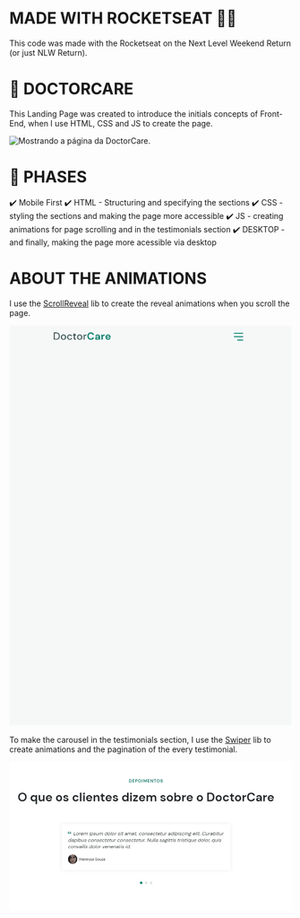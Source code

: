 # MADE WITH ROCKETSEAT 🚀🚀

This code was made with the Rocketseat on the Next Level Weekend Return (or just NLW Return).

# 💚 DOCTORCARE

This Landing Page was created to introduce the initials concepts of Front-End, when I use HTML, CSS and JS to create the page. 

<img src="./assets/gifDoctorCare.gif" alt="Mostrando a página da DoctorCare.">

# 🎯 PHASES

✔️ Mobile First
✔️ HTML - Structuring and specifying the sections 
✔️ CSS - styling the sections and making the page more accessible
✔️ JS - creating animations for page scrolling and in the testimonials section
✔️ DESKTOP - and finally, making the page more acessible via desktop

# ABOUT THE ANIMATIONS

I use the [ScrollReveal](https://scrollrevealjs.org/) lib to create the reveal animations when you scroll the page.

<img src="./assets/gifScroll.gif" alt="Animação de rolamento de página">

To make the carousel in the testimonials section, I use the [Swiper](https://swiperjs.com/) lib to create animations and the pagination of the every testimonial.

<img src="./assets/gifSwiper.gif" alt="Animação de carrosel de depoimentos">



